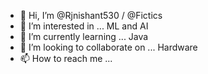 - 👋 Hi, I’m @Rjnishant530 / @Fictics
- 👀 I’m interested in ... ML and AI
- 🌱 I’m currently learning ... Java
- 💞️ I’m looking to collaborate on ... Hardware 
- 📫 How to reach me ...

<!---
Rjnishant530/Rjnishant530 is a ✨ special ✨ repository because its `README.md` (this file) appears on your GitHub profile.
You can click the Preview link to take a look at your changes.
--->
